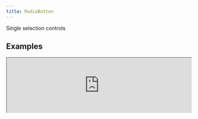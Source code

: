 ```yaml
---
title: RadioButton
---
```

Single selection controls

## Examples

<div><iframe style="width: 100%; margin: 0;" src="http://ui-demos.blankapp.org/radiobutton-example" scrolling="no" /></div>

```jsx
<RadioButton.Group>
  <RadioButton text={'Option1'} checked />
  <RadioButton text={'Option2'} />
</RadioButton.Group>
```

## States

### Disabled

<div><iframe style="width: 100%; margin: 0;" src="http://ui-demos.blankapp.org/radiobutton-state-disabled" scrolling="no" /></div>

```jsx
<RadioButton.Group>
  <RadioButton text={'Option1'} value={'1'} disabled />
  <RadioButton text={'Option2'} value={'2'} disabled />
</RadioButton.Group>
```

### Checked

<div><iframe style="width: 100%; margin: 0;" src="http://ui-demos.blankapp.org/radiobutton-state-checked" scrolling="no" /></div>

```jsx
<RadioButton.Group>
  <RadioButton text={'Option1'} value={'1'} checked />
  <RadioButton text={'Option2'} value={'2'} />
</RadioButton.Group>
```

## API

### Props

Name | Description | Type | Optional value | Default
--- | --- | --- | --- | ---
`CircleComponent` | - | element | - | -
`text` | - | string | - | Empty string ('')
`textStyle` | - | style | - | -
`value` | - | string | - | -
`disabled` | - | bool | - | `false`
`checked` | - | bool | - | `false`

### Events

Name | Description
--- | ---
`onCheckedChange` | -
